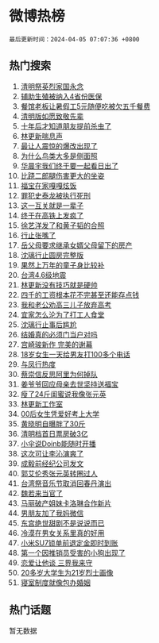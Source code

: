 # 微博热榜

`最后更新时间：2024-04-05 07:07:36 +0800`

## 热门搜索

1. [清明祭英烈家国永念](https://m.weibo.cn/search?containerid=100103type%3D1%26t%3D10%26q%3D%23%E6%B8%85%E6%98%8E%E7%A5%AD%E8%8B%B1%E7%83%88%E5%AE%B6%E5%9B%BD%E6%B0%B8%E5%BF%B5%23&stream_entry_id=51&isnewpage=1&extparam=seat%3D1%26pos%3D0%26q%3D%2523%25E6%25B8%2585%25E6%2598%258E%25E7%25A5%25AD%25E8%258B%25B1%25E7%2583%2588%25E5%25AE%25B6%25E5%259B%25BD%25E6%25B0%25B8%25E5%25BF%25B5%2523%26stream_entry_id%3D51%26dgr%3D0%26c_type%3D51%26filter_type%3Drealtimehot%26cate%3D10103%26display_time%3D1712272054%26pre_seqid%3D1712272054935020400204)
1. [辅助生殖被纳入4省份医保](https://m.weibo.cn/search?containerid=100103type%3D1%26t%3D10%26q%3D%23%E8%BE%85%E5%8A%A9%E7%94%9F%E6%AE%96%E8%A2%AB%E7%BA%B3%E5%85%A54%E7%9C%81%E4%BB%BD%E5%8C%BB%E4%BF%9D%23&stream_entry_id=31&isnewpage=1&extparam=seat%3D1%26pos%3D0%26flag%3D2%26q%3D%2523%25E8%25BE%2585%25E5%258A%25A9%25E7%2594%259F%25E6%25AE%2596%25E8%25A2%25AB%25E7%25BA%25B3%25E5%2585%25A54%25E7%259C%2581%25E4%25BB%25BD%25E5%258C%25BB%25E4%25BF%259D%2523%26dgr%3D0%26c_type%3D31%26cate%3D5001%26band_rank%3D1%26stream_entry_id%3D31%26lcate%3D5001%26filter_type%3Drealtimehot%26realpos%3D1%26display_time%3D1712272054%26pre_seqid%3D1712272054935020400204)
1. [餐馆老板让暑假工5元随便吃被欠五千餐费](https://m.weibo.cn/search?containerid=100103type%3D1%26t%3D10%26q%3D%23%E9%A4%90%E9%A6%86%E8%80%81%E6%9D%BF%E8%AE%A9%E6%9A%91%E5%81%87%E5%B7%A55%E5%85%83%E9%9A%8F%E4%BE%BF%E5%90%83%E8%A2%AB%E6%AC%A0%E4%BA%94%E5%8D%83%E9%A4%90%E8%B4%B9%23&stream_entry_id=31&isnewpage=1&extparam=seat%3D1%26pos%3D1%26flag%3D2%26q%3D%2523%25E9%25A4%2590%25E9%25A6%2586%25E8%2580%2581%25E6%259D%25BF%25E8%25AE%25A9%25E6%259A%2591%25E5%2581%2587%25E5%25B7%25A55%25E5%2585%2583%25E9%259A%258F%25E4%25BE%25BF%25E5%2590%2583%25E8%25A2%25AB%25E6%25AC%25A0%25E4%25BA%2594%25E5%258D%2583%25E9%25A4%2590%25E8%25B4%25B9%2523%26dgr%3D0%26c_type%3D31%26cate%3D5001%26band_rank%3D2%26stream_entry_id%3D31%26lcate%3D5001%26filter_type%3Drealtimehot%26realpos%3D2%26display_time%3D1712272054%26pre_seqid%3D1712272054935020400204)
1. [清明版如愿致敬先辈](https://m.weibo.cn/search?containerid=100103type%3D1%26t%3D10%26q%3D%23%E6%B8%85%E6%98%8E%E7%89%88%E5%A6%82%E6%84%BF%E8%87%B4%E6%95%AC%E5%85%88%E8%BE%88%23&stream_entry_id=31&isnewpage=1&extparam=seat%3D1%26pos%3D2%26flag%3D0%26q%3D%2523%25E6%25B8%2585%25E6%2598%258E%25E7%2589%2588%25E5%25A6%2582%25E6%2584%25BF%25E8%2587%25B4%25E6%2595%25AC%25E5%2585%2588%25E8%25BE%2588%2523%26dgr%3D0%26c_type%3D31%26cate%3D5001%26band_rank%3D3%26stream_entry_id%3D31%26lcate%3D5001%26filter_type%3Drealtimehot%26realpos%3D3%26display_time%3D1712272054%26pre_seqid%3D1712272054935020400204)
1. [十年后才知道朋友提前杀虫了](https://m.weibo.cn/search?containerid=100103type%3D1%26t%3D10%26q%3D%E5%8D%81%E5%B9%B4%E5%90%8E%E6%89%8D%E7%9F%A5%E9%81%93%E6%9C%8B%E5%8F%8B%E6%8F%90%E5%89%8D%E6%9D%80%E8%99%AB%E4%BA%86&stream_entry_id=31&isnewpage=1&extparam=seat%3D1%26pos%3D3%26flag%3D2%26q%3D%25E5%258D%2581%25E5%25B9%25B4%25E5%2590%258E%25E6%2589%258D%25E7%259F%25A5%25E9%2581%2593%25E6%259C%258B%25E5%258F%258B%25E6%258F%2590%25E5%2589%258D%25E6%259D%2580%25E8%2599%25AB%25E4%25BA%2586%26dgr%3D0%26c_type%3D31%26cate%3D5001%26band_rank%3D4%26stream_entry_id%3D31%26lcate%3D5001%26filter_type%3Drealtimehot%26realpos%3D4%26display_time%3D1712272054%26pre_seqid%3D1712272054935020400204)
1. [林更新喘息声](https://m.weibo.cn/search?containerid=100103type%3D1%26t%3D10%26q%3D%23%E6%9E%97%E6%9B%B4%E6%96%B0%E5%96%98%E6%81%AF%E5%A3%B0%23&stream_entry_id=31&isnewpage=1&extparam=seat%3D1%26pos%3D4%26flag%3D2%26q%3D%2523%25E6%259E%2597%25E6%259B%25B4%25E6%2596%25B0%25E5%2596%2598%25E6%2581%25AF%25E5%25A3%25B0%2523%26dgr%3D0%26c_type%3D31%26cate%3D5001%26band_rank%3D5%26stream_entry_id%3D31%26lcate%3D5001%26filter_type%3Drealtimehot%26realpos%3D5%26display_time%3D1712272054%26pre_seqid%3D1712272054935020400204)
1. [最让人震惊的爆改出现了](https://m.weibo.cn/search?containerid=100103type%3D1%26t%3D10%26q%3D%23%E6%9C%80%E8%AE%A9%E4%BA%BA%E9%9C%87%E6%83%8A%E7%9A%84%E7%88%86%E6%94%B9%E5%87%BA%E7%8E%B0%E4%BA%86%23&stream_entry_id=31&isnewpage=1&extparam=seat%3D1%26pos%3D5%26flag%3D2%26q%3D%2523%25E6%259C%2580%25E8%25AE%25A9%25E4%25BA%25BA%25E9%259C%2587%25E6%2583%258A%25E7%259A%2584%25E7%2588%2586%25E6%2594%25B9%25E5%2587%25BA%25E7%258E%25B0%25E4%25BA%2586%2523%26dgr%3D0%26c_type%3D31%26cate%3D5001%26band_rank%3D6%26stream_entry_id%3D31%26lcate%3D5001%26filter_type%3Drealtimehot%26realpos%3D6%26display_time%3D1712272054%26pre_seqid%3D1712272054935020400204)
1. [为什么鸟类大多是侧面照](https://m.weibo.cn/search?containerid=100103type%3D1%26t%3D10%26q%3D%23%E4%B8%BA%E4%BB%80%E4%B9%88%E9%B8%9F%E7%B1%BB%E5%A4%A7%E5%A4%9A%E6%98%AF%E4%BE%A7%E9%9D%A2%E7%85%A7%23&stream_entry_id=31&isnewpage=1&extparam=seat%3D1%26pos%3D6%26flag%3D2%26q%3D%2523%25E4%25B8%25BA%25E4%25BB%2580%25E4%25B9%2588%25E9%25B8%259F%25E7%25B1%25BB%25E5%25A4%25A7%25E5%25A4%259A%25E6%2598%25AF%25E4%25BE%25A7%25E9%259D%25A2%25E7%2585%25A7%2523%26dgr%3D0%26c_type%3D31%26cate%3D5001%26band_rank%3D7%26stream_entry_id%3D31%26lcate%3D5001%26filter_type%3Drealtimehot%26realpos%3D7%26display_time%3D1712272054%26pre_seqid%3D1712272054935020400204)
1. [华晨宇我们终于要一起看日出了](https://m.weibo.cn/search?containerid=100103type%3D1%26t%3D10%26q%3D%23%E5%8D%8E%E6%99%A8%E5%AE%87%E6%88%91%E4%BB%AC%E7%BB%88%E4%BA%8E%E8%A6%81%E4%B8%80%E8%B5%B7%E7%9C%8B%E6%97%A5%E5%87%BA%E4%BA%86%23&stream_entry_id=31&isnewpage=1&extparam=seat%3D1%26pos%3D7%26flag%3D2%26q%3D%2523%25E5%258D%258E%25E6%2599%25A8%25E5%25AE%2587%25E6%2588%2591%25E4%25BB%25AC%25E7%25BB%2588%25E4%25BA%258E%25E8%25A6%2581%25E4%25B8%2580%25E8%25B5%25B7%25E7%259C%258B%25E6%2597%25A5%25E5%2587%25BA%25E4%25BA%2586%2523%26dgr%3D0%26c_type%3D31%26cate%3D5001%26band_rank%3D8%26stream_entry_id%3D31%26lcate%3D5001%26filter_type%3Drealtimehot%26realpos%3D8%26display_time%3D1712272054%26pre_seqid%3D1712272054935020400204)
1. [比跷二郎腿伤害更大的坐姿](https://m.weibo.cn/search?containerid=100103type%3D1%26t%3D10%26q%3D%23%E6%AF%94%E8%B7%B7%E4%BA%8C%E9%83%8E%E8%85%BF%E4%BC%A4%E5%AE%B3%E6%9B%B4%E5%A4%A7%E7%9A%84%E5%9D%90%E5%A7%BF%23&stream_entry_id=31&isnewpage=1&extparam=seat%3D1%26pos%3D8%26flag%3D2%26q%3D%2523%25E6%25AF%2594%25E8%25B7%25B7%25E4%25BA%258C%25E9%2583%258E%25E8%2585%25BF%25E4%25BC%25A4%25E5%25AE%25B3%25E6%259B%25B4%25E5%25A4%25A7%25E7%259A%2584%25E5%259D%2590%25E5%25A7%25BF%2523%26dgr%3D0%26c_type%3D31%26cate%3D5001%26band_rank%3D9%26stream_entry_id%3D31%26lcate%3D5001%26filter_type%3Drealtimehot%26realpos%3D9%26display_time%3D1712272054%26pre_seqid%3D1712272054935020400204)
1. [福宝在家嘎嘎炫饭](https://m.weibo.cn/search?containerid=100103type%3D1%26t%3D10%26q%3D%23%E7%A6%8F%E5%AE%9D%E5%9C%A8%E5%AE%B6%E5%98%8E%E5%98%8E%E7%82%AB%E9%A5%AD%23&stream_entry_id=31&isnewpage=1&extparam=seat%3D1%26pos%3D9%26flag%3D32768%26q%3D%2523%25E7%25A6%258F%25E5%25AE%259D%25E5%259C%25A8%25E5%25AE%25B6%25E5%2598%258E%25E5%2598%258E%25E7%2582%25AB%25E9%25A5%25AD%2523%26dgr%3D0%26c_type%3D31%26cate%3D5001%26band_rank%3D10%26stream_entry_id%3D31%26lcate%3D5001%26filter_type%3Drealtimehot%26realpos%3D10%26display_time%3D1712272054%26pre_seqid%3D1712272054935020400204)
1. [罪犯史泰龙被执行死刑](https://m.weibo.cn/search?containerid=100103type%3D1%26t%3D10%26q%3D%23%E7%BD%AA%E7%8A%AF%E5%8F%B2%E6%B3%B0%E9%BE%99%E8%A2%AB%E6%89%A7%E8%A1%8C%E6%AD%BB%E5%88%91%23&stream_entry_id=31&isnewpage=1&extparam=seat%3D1%26pos%3D10%26flag%3D2%26q%3D%2523%25E7%25BD%25AA%25E7%258A%25AF%25E5%258F%25B2%25E6%25B3%25B0%25E9%25BE%2599%25E8%25A2%25AB%25E6%2589%25A7%25E8%25A1%258C%25E6%25AD%25BB%25E5%2588%2591%2523%26dgr%3D0%26c_type%3D31%26cate%3D5001%26band_rank%3D11%26stream_entry_id%3D31%26lcate%3D5001%26filter_type%3Drealtimehot%26realpos%3D11%26display_time%3D1712272054%26pre_seqid%3D1712272054935020400204)
1. [这一互关就是一辈子](https://m.weibo.cn/search?containerid=100103type%3D1%26t%3D10%26q%3D%E8%BF%99%E4%B8%80%E4%BA%92%E5%85%B3%E5%B0%B1%E6%98%AF%E4%B8%80%E8%BE%88%E5%AD%90&stream_entry_id=31&isnewpage=1&extparam=seat%3D1%26pos%3D11%26flag%3D2%26q%3D%25E8%25BF%2599%25E4%25B8%2580%25E4%25BA%2592%25E5%2585%25B3%25E5%25B0%25B1%25E6%2598%25AF%25E4%25B8%2580%25E8%25BE%2588%25E5%25AD%2590%26dgr%3D0%26c_type%3D31%26cate%3D5001%26band_rank%3D12%26stream_entry_id%3D31%26lcate%3D5001%26filter_type%3Drealtimehot%26realpos%3D12%26display_time%3D1712272054%26pre_seqid%3D1712272054935020400204)
1. [终于在高铁上发疯了](https://m.weibo.cn/search?containerid=100103type%3D1%26t%3D10%26q%3D%23%E7%BB%88%E4%BA%8E%E5%9C%A8%E9%AB%98%E9%93%81%E4%B8%8A%E5%8F%91%E7%96%AF%E4%BA%86%23&stream_entry_id=31&isnewpage=1&extparam=seat%3D1%26pos%3D12%26flag%3D2%26q%3D%2523%25E7%25BB%2588%25E4%25BA%258E%25E5%259C%25A8%25E9%25AB%2598%25E9%2593%2581%25E4%25B8%258A%25E5%258F%2591%25E7%2596%25AF%25E4%25BA%2586%2523%26dgr%3D0%26c_type%3D31%26cate%3D5001%26band_rank%3D13%26stream_entry_id%3D31%26lcate%3D5001%26filter_type%3Drealtimehot%26realpos%3D13%26display_time%3D1712272054%26pre_seqid%3D1712272054935020400204)
1. [徐艺洋发了和黄子韬的合照](https://m.weibo.cn/search?containerid=100103type%3D1%26t%3D10%26q%3D%23%E5%BE%90%E8%89%BA%E6%B4%8B%E5%8F%91%E4%BA%86%E5%92%8C%E9%BB%84%E5%AD%90%E9%9F%AC%E7%9A%84%E5%90%88%E7%85%A7%23&stream_entry_id=31&isnewpage=1&extparam=seat%3D1%26pos%3D13%26flag%3D2%26q%3D%2523%25E5%25BE%2590%25E8%2589%25BA%25E6%25B4%258B%25E5%258F%2591%25E4%25BA%2586%25E5%2592%258C%25E9%25BB%2584%25E5%25AD%2590%25E9%259F%25AC%25E7%259A%2584%25E5%2590%2588%25E7%2585%25A7%2523%26dgr%3D0%26c_type%3D31%26cate%3D5001%26band_rank%3D14%26stream_entry_id%3D31%26lcate%3D5001%26filter_type%3Drealtimehot%26realpos%3D14%26display_time%3D1712272054%26pre_seqid%3D1712272054935020400204)
1. [行止张嘴了](https://m.weibo.cn/search?containerid=100103type%3D1%26t%3D10%26q%3D%E8%A1%8C%E6%AD%A2%E5%BC%A0%E5%98%B4%E4%BA%86&stream_entry_id=31&isnewpage=1&extparam=seat%3D1%26pos%3D14%26flag%3D0%26q%3D%25E8%25A1%258C%25E6%25AD%25A2%25E5%25BC%25A0%25E5%2598%25B4%25E4%25BA%2586%26dgr%3D0%26c_type%3D31%26cate%3D5001%26band_rank%3D15%26stream_entry_id%3D31%26lcate%3D5001%26filter_type%3Drealtimehot%26realpos%3D15%26display_time%3D1712272054%26pre_seqid%3D1712272054935020400204)
1. [岳父母要求继承女婿父母留下的房产](https://m.weibo.cn/search?containerid=100103type%3D1%26t%3D10%26q%3D%23%E5%B2%B3%E7%88%B6%E6%AF%8D%E8%A6%81%E6%B1%82%E7%BB%A7%E6%89%BF%E5%A5%B3%E5%A9%BF%E7%88%B6%E6%AF%8D%E7%95%99%E4%B8%8B%E7%9A%84%E6%88%BF%E4%BA%A7%23&stream_entry_id=31&isnewpage=1&extparam=seat%3D1%26pos%3D15%26flag%3D0%26q%3D%2523%25E5%25B2%25B3%25E7%2588%25B6%25E6%25AF%258D%25E8%25A6%2581%25E6%25B1%2582%25E7%25BB%25A7%25E6%2589%25BF%25E5%25A5%25B3%25E5%25A9%25BF%25E7%2588%25B6%25E6%25AF%258D%25E7%2595%2599%25E4%25B8%258B%25E7%259A%2584%25E6%2588%25BF%25E4%25BA%25A7%2523%26dgr%3D0%26c_type%3D31%26cate%3D5001%26band_rank%3D16%26stream_entry_id%3D31%26lcate%3D5001%26filter_type%3Drealtimehot%26realpos%3D16%26display_time%3D1712272054%26pre_seqid%3D1712272054935020400204)
1. [沈璃行止圆房完整版](https://m.weibo.cn/search?containerid=100103type%3D1%26t%3D10%26q%3D%23%E6%B2%88%E7%92%83%E8%A1%8C%E6%AD%A2%E5%9C%86%E6%88%BF%E5%AE%8C%E6%95%B4%E7%89%88%23&stream_entry_id=31&isnewpage=1&extparam=seat%3D1%26pos%3D16%26flag%3D0%26q%3D%2523%25E6%25B2%2588%25E7%2592%2583%25E8%25A1%258C%25E6%25AD%25A2%25E5%259C%2586%25E6%2588%25BF%25E5%25AE%258C%25E6%2595%25B4%25E7%2589%2588%2523%26dgr%3D0%26c_type%3D31%26cate%3D5001%26band_rank%3D17%26stream_entry_id%3D31%26lcate%3D5001%26filter_type%3Drealtimehot%26realpos%3D17%26display_time%3D1712272054%26pre_seqid%3D1712272054935020400204)
1. [果然上万年的童子身比较补](https://m.weibo.cn/search?containerid=100103type%3D1%26t%3D10%26q%3D%E6%9E%9C%E7%84%B6%E4%B8%8A%E4%B8%87%E5%B9%B4%E7%9A%84%E7%AB%A5%E5%AD%90%E8%BA%AB%E6%AF%94%E8%BE%83%E8%A1%A5&stream_entry_id=31&isnewpage=1&extparam=seat%3D1%26pos%3D17%26flag%3D2%26q%3D%25E6%259E%259C%25E7%2584%25B6%25E4%25B8%258A%25E4%25B8%2587%25E5%25B9%25B4%25E7%259A%2584%25E7%25AB%25A5%25E5%25AD%2590%25E8%25BA%25AB%25E6%25AF%2594%25E8%25BE%2583%25E8%25A1%25A5%26dgr%3D0%26c_type%3D31%26cate%3D5001%26band_rank%3D18%26stream_entry_id%3D31%26lcate%3D5001%26filter_type%3Drealtimehot%26realpos%3D18%26display_time%3D1712272054%26pre_seqid%3D1712272054935020400204)
1. [台湾4.6级地震](https://m.weibo.cn/search?containerid=100103type%3D1%26t%3D10%26q%3D%E5%8F%B0%E6%B9%BE4.6%E7%BA%A7%E5%9C%B0%E9%9C%87&stream_entry_id=31&isnewpage=1&extparam=seat%3D1%26pos%3D18%26flag%3D0%26q%3D%25E5%258F%25B0%25E6%25B9%25BE4.6%25E7%25BA%25A7%25E5%259C%25B0%25E9%259C%2587%26dgr%3D0%26c_type%3D31%26cate%3D5001%26band_rank%3D19%26stream_entry_id%3D31%26lcate%3D5001%26filter_type%3Drealtimehot%26realpos%3D19%26display_time%3D1712272054%26pre_seqid%3D1712272054935020400204)
1. [林更新没有技巧就是硬帅](https://m.weibo.cn/search?containerid=100103type%3D1%26t%3D10%26q%3D%23%E6%9E%97%E6%9B%B4%E6%96%B0%E6%B2%A1%E6%9C%89%E6%8A%80%E5%B7%A7%E5%B0%B1%E6%98%AF%E7%A1%AC%E5%B8%85%23&stream_entry_id=31&isnewpage=1&extparam=seat%3D1%26pos%3D19%26flag%3D2%26q%3D%2523%25E6%259E%2597%25E6%259B%25B4%25E6%2596%25B0%25E6%25B2%25A1%25E6%259C%2589%25E6%258A%2580%25E5%25B7%25A7%25E5%25B0%25B1%25E6%2598%25AF%25E7%25A1%25AC%25E5%25B8%2585%2523%26dgr%3D0%26c_type%3D31%26cate%3D5001%26band_rank%3D20%26stream_entry_id%3D31%26lcate%3D5001%26filter_type%3Drealtimehot%26realpos%3D20%26display_time%3D1712272054%26pre_seqid%3D1712272054935020400204)
1. [四千的工资根本花不完甚至还能存点钱](https://m.weibo.cn/search?containerid=100103type%3D1%26t%3D10%26q%3D%23%E5%9B%9B%E5%8D%83%E7%9A%84%E5%B7%A5%E8%B5%84%E6%A0%B9%E6%9C%AC%E8%8A%B1%E4%B8%8D%E5%AE%8C%E7%94%9A%E8%87%B3%E8%BF%98%E8%83%BD%E5%AD%98%E7%82%B9%E9%92%B1%23&stream_entry_id=31&isnewpage=1&extparam=seat%3D1%26pos%3D20%26flag%3D0%26q%3D%2523%25E5%259B%259B%25E5%258D%2583%25E7%259A%2584%25E5%25B7%25A5%25E8%25B5%2584%25E6%25A0%25B9%25E6%259C%25AC%25E8%258A%25B1%25E4%25B8%258D%25E5%25AE%258C%25E7%2594%259A%25E8%2587%25B3%25E8%25BF%2598%25E8%2583%25BD%25E5%25AD%2598%25E7%2582%25B9%25E9%2592%25B1%2523%26dgr%3D0%26c_type%3D31%26cate%3D5001%26band_rank%3D21%26stream_entry_id%3D31%26lcate%3D5001%26filter_type%3Drealtimehot%26realpos%3D21%26display_time%3D1712272054%26pre_seqid%3D1712272054935020400204)
1. [我和老公劝高三儿子放弃高考](https://m.weibo.cn/search?containerid=100103type%3D1%26t%3D10%26q%3D%23%E6%88%91%E5%92%8C%E8%80%81%E5%85%AC%E5%8A%9D%E9%AB%98%E4%B8%89%E5%84%BF%E5%AD%90%E6%94%BE%E5%BC%83%E9%AB%98%E8%80%83%23&stream_entry_id=31&isnewpage=1&extparam=seat%3D1%26pos%3D21%26flag%3D0%26q%3D%2523%25E6%2588%2591%25E5%2592%258C%25E8%2580%2581%25E5%2585%25AC%25E5%258A%259D%25E9%25AB%2598%25E4%25B8%2589%25E5%2584%25BF%25E5%25AD%2590%25E6%2594%25BE%25E5%25BC%2583%25E9%25AB%2598%25E8%2580%2583%2523%26dgr%3D0%26c_type%3D31%26cate%3D5001%26band_rank%3D22%26stream_entry_id%3D31%26lcate%3D5001%26filter_type%3Drealtimehot%26realpos%3D22%26display_time%3D1712272054%26pre_seqid%3D1712272054935020400204)
1. [宜家怎么沦为了打工人食堂](https://m.weibo.cn/search?containerid=100103type%3D1%26t%3D10%26q%3D%23%E5%AE%9C%E5%AE%B6%E6%80%8E%E4%B9%88%E6%B2%A6%E4%B8%BA%E4%BA%86%E6%89%93%E5%B7%A5%E4%BA%BA%E9%A3%9F%E5%A0%82%23&stream_entry_id=31&isnewpage=1&extparam=seat%3D1%26pos%3D22%26flag%3D0%26q%3D%2523%25E5%25AE%259C%25E5%25AE%25B6%25E6%2580%258E%25E4%25B9%2588%25E6%25B2%25A6%25E4%25B8%25BA%25E4%25BA%2586%25E6%2589%2593%25E5%25B7%25A5%25E4%25BA%25BA%25E9%25A3%259F%25E5%25A0%2582%2523%26dgr%3D0%26c_type%3D31%26cate%3D5001%26band_rank%3D23%26stream_entry_id%3D31%26lcate%3D5001%26filter_type%3Drealtimehot%26realpos%3D23%26display_time%3D1712272054%26pre_seqid%3D1712272054935020400204)
1. [沈璃行止事后尴尬](https://m.weibo.cn/search?containerid=100103type%3D1%26t%3D10%26q%3D%23%E6%B2%88%E7%92%83%E8%A1%8C%E6%AD%A2%E4%BA%8B%E5%90%8E%E5%B0%B4%E5%B0%AC%23&stream_entry_id=31&isnewpage=1&extparam=seat%3D1%26pos%3D23%26flag%3D0%26q%3D%2523%25E6%25B2%2588%25E7%2592%2583%25E8%25A1%258C%25E6%25AD%25A2%25E4%25BA%258B%25E5%2590%258E%25E5%25B0%25B4%25E5%25B0%25AC%2523%26dgr%3D0%26c_type%3D31%26cate%3D5001%26band_rank%3D24%26stream_entry_id%3D31%26lcate%3D5001%26filter_type%3Drealtimehot%26realpos%3D24%26display_time%3D1712272054%26pre_seqid%3D1712272054935020400204)
1. [结婚真的必须门当户对吗](https://m.weibo.cn/search?containerid=100103type%3D1%26t%3D10%26q%3D%23%E7%BB%93%E5%A9%9A%E7%9C%9F%E7%9A%84%E5%BF%85%E9%A1%BB%E9%97%A8%E5%BD%93%E6%88%B7%E5%AF%B9%E5%90%97%23&stream_entry_id=31&isnewpage=1&extparam=seat%3D1%26pos%3D24%26flag%3D1%26q%3D%2523%25E7%25BB%2593%25E5%25A9%259A%25E7%259C%259F%25E7%259A%2584%25E5%25BF%2585%25E9%25A1%25BB%25E9%2597%25A8%25E5%25BD%2593%25E6%2588%25B7%25E5%25AF%25B9%25E5%2590%2597%2523%26dgr%3D0%26c_type%3D31%26cate%3D5001%26band_rank%3D25%26stream_entry_id%3D31%26lcate%3D5001%26filter_type%3Drealtimehot%26realpos%3D25%26display_time%3D1712272054%26pre_seqid%3D1712272054935020400204)
1. [宫崎骏新作 完美的谢幕](https://m.weibo.cn/search?containerid=100103type%3D1%26t%3D10%26q%3D%E5%AE%AB%E5%B4%8E%E9%AA%8F%E6%96%B0%E4%BD%9C+%E5%AE%8C%E7%BE%8E%E7%9A%84%E8%B0%A2%E5%B9%95&stream_entry_id=31&isnewpage=1&extparam=seat%3D1%26pos%3D25%26flag%3D0%26q%3D%25E5%25AE%25AB%25E5%25B4%258E%25E9%25AA%258F%25E6%2596%25B0%25E4%25BD%259C%2520%25E5%25AE%258C%25E7%25BE%258E%25E7%259A%2584%25E8%25B0%25A2%25E5%25B9%2595%26dgr%3D0%26c_type%3D31%26cate%3D5001%26band_rank%3D26%26stream_entry_id%3D31%26lcate%3D5001%26filter_type%3Drealtimehot%26realpos%3D26%26display_time%3D1712272054%26pre_seqid%3D1712272054935020400204)
1. [18岁女生一天给男友打100多个电话](https://m.weibo.cn/search?containerid=100103type%3D1%26t%3D10%26q%3D%2318%E5%B2%81%E5%A5%B3%E7%94%9F%E4%B8%80%E5%A4%A9%E7%BB%99%E7%94%B7%E5%8F%8B%E6%89%93100%E5%A4%9A%E4%B8%AA%E7%94%B5%E8%AF%9D%23&stream_entry_id=31&isnewpage=1&extparam=seat%3D1%26pos%3D26%26flag%3D0%26q%3D%252318%25E5%25B2%2581%25E5%25A5%25B3%25E7%2594%259F%25E4%25B8%2580%25E5%25A4%25A9%25E7%25BB%2599%25E7%2594%25B7%25E5%258F%258B%25E6%2589%2593100%25E5%25A4%259A%25E4%25B8%25AA%25E7%2594%25B5%25E8%25AF%259D%2523%26dgr%3D0%26c_type%3D31%26cate%3D5001%26band_rank%3D27%26stream_entry_id%3D31%26lcate%3D5001%26filter_type%3Drealtimehot%26realpos%3D27%26display_time%3D1712272054%26pre_seqid%3D1712272054935020400204)
1. [与凤行热度](https://m.weibo.cn/search?containerid=100103type%3D1%26t%3D10%26q%3D%23%E4%B8%8E%E5%87%A4%E8%A1%8C%E7%83%AD%E5%BA%A6%23&stream_entry_id=31&isnewpage=1&extparam=seat%3D1%26pos%3D27%26flag%3D0%26q%3D%2523%25E4%25B8%258E%25E5%2587%25A4%25E8%25A1%258C%25E7%2583%25AD%25E5%25BA%25A6%2523%26dgr%3D0%26c_type%3D31%26cate%3D5001%26band_rank%3D28%26stream_entry_id%3D31%26lcate%3D5001%26filter_type%3Drealtimehot%26realpos%3D28%26display_time%3D1712272054%26pre_seqid%3D1712272054935020400204)
1. [蔡崇信反思阿里为何掉队](https://m.weibo.cn/search?containerid=100103type%3D1%26t%3D10%26q%3D%23%E8%94%A1%E5%B4%87%E4%BF%A1%E5%8F%8D%E6%80%9D%E9%98%BF%E9%87%8C%E4%B8%BA%E4%BD%95%E6%8E%89%E9%98%9F%23&stream_entry_id=31&isnewpage=1&extparam=seat%3D1%26pos%3D28%26flag%3D1%26q%3D%2523%25E8%2594%25A1%25E5%25B4%2587%25E4%25BF%25A1%25E5%258F%258D%25E6%2580%259D%25E9%2598%25BF%25E9%2587%258C%25E4%25B8%25BA%25E4%25BD%2595%25E6%258E%2589%25E9%2598%259F%2523%26dgr%3D0%26c_type%3D31%26cate%3D5001%26band_rank%3D29%26stream_entry_id%3D31%26lcate%3D5001%26filter_type%3Drealtimehot%26realpos%3D29%26display_time%3D1712272054%26pre_seqid%3D1712272054935020400204)
1. [姜爷爷回应母亲去世坚持送福宝](https://m.weibo.cn/search?containerid=100103type%3D1%26t%3D10%26q%3D%23%E5%A7%9C%E7%88%B7%E7%88%B7%E5%9B%9E%E5%BA%94%E6%AF%8D%E4%BA%B2%E5%8E%BB%E4%B8%96%E5%9D%9A%E6%8C%81%E9%80%81%E7%A6%8F%E5%AE%9D%23&stream_entry_id=31&isnewpage=1&extparam=seat%3D1%26pos%3D29%26flag%3D0%26q%3D%2523%25E5%25A7%259C%25E7%2588%25B7%25E7%2588%25B7%25E5%259B%259E%25E5%25BA%2594%25E6%25AF%258D%25E4%25BA%25B2%25E5%258E%25BB%25E4%25B8%2596%25E5%259D%259A%25E6%258C%2581%25E9%2580%2581%25E7%25A6%258F%25E5%25AE%259D%2523%26dgr%3D0%26c_type%3D31%26cate%3D5001%26band_rank%3D30%26stream_entry_id%3D31%26lcate%3D5001%26filter_type%3Drealtimehot%26realpos%3D30%26display_time%3D1712272054%26pre_seqid%3D1712272054935020400204)
1. [瘦了24斤闺蜜说我像张元英](https://m.weibo.cn/search?containerid=100103type%3D1%26t%3D10%26q%3D%23%E7%98%A6%E4%BA%8624%E6%96%A4%E9%97%BA%E8%9C%9C%E8%AF%B4%E6%88%91%E5%83%8F%E5%BC%A0%E5%85%83%E8%8B%B1%23&stream_entry_id=31&isnewpage=1&extparam=seat%3D1%26pos%3D30%26flag%3D0%26q%3D%2523%25E7%2598%25A6%25E4%25BA%258624%25E6%2596%25A4%25E9%2597%25BA%25E8%259C%259C%25E8%25AF%25B4%25E6%2588%2591%25E5%2583%258F%25E5%25BC%25A0%25E5%2585%2583%25E8%258B%25B1%2523%26dgr%3D0%26c_type%3D31%26cate%3D5001%26band_rank%3D31%26stream_entry_id%3D31%26lcate%3D5001%26filter_type%3Drealtimehot%26realpos%3D31%26display_time%3D1712272054%26pre_seqid%3D1712272054935020400204)
1. [林更新工作室](https://m.weibo.cn/search?containerid=100103type%3D1%26t%3D10%26q%3D%E6%9E%97%E6%9B%B4%E6%96%B0%E5%B7%A5%E4%BD%9C%E5%AE%A4&stream_entry_id=31&isnewpage=1&extparam=seat%3D1%26pos%3D31%26flag%3D0%26q%3D%25E6%259E%2597%25E6%259B%25B4%25E6%2596%25B0%25E5%25B7%25A5%25E4%25BD%259C%25E5%25AE%25A4%26dgr%3D0%26c_type%3D31%26cate%3D5001%26band_rank%3D32%26stream_entry_id%3D31%26lcate%3D5001%26filter_type%3Drealtimehot%26realpos%3D32%26display_time%3D1712272054%26pre_seqid%3D1712272054935020400204)
1. [00后女生凭爱好考上大学](https://m.weibo.cn/search?containerid=100103type%3D1%26t%3D10%26q%3D%2300%E5%90%8E%E5%A5%B3%E7%94%9F%E5%87%AD%E7%88%B1%E5%A5%BD%E8%80%83%E4%B8%8A%E5%A4%A7%E5%AD%A6%23&stream_entry_id=31&isnewpage=1&extparam=seat%3D1%26pos%3D32%26flag%3D32768%26q%3D%252300%25E5%2590%258E%25E5%25A5%25B3%25E7%2594%259F%25E5%2587%25AD%25E7%2588%25B1%25E5%25A5%25BD%25E8%2580%2583%25E4%25B8%258A%25E5%25A4%25A7%25E5%25AD%25A6%2523%26dgr%3D0%26c_type%3D31%26cate%3D5001%26band_rank%3D33%26stream_entry_id%3D31%26lcate%3D5001%26filter_type%3Drealtimehot%26realpos%3D33%26display_time%3D1712272054%26pre_seqid%3D1712272054935020400204)
1. [黄晓明自曝胖了30斤](https://m.weibo.cn/search?containerid=100103type%3D1%26t%3D10%26q%3D%23%E9%BB%84%E6%99%93%E6%98%8E%E8%87%AA%E6%9B%9D%E8%83%96%E4%BA%8630%E6%96%A4%23&stream_entry_id=31&isnewpage=1&extparam=seat%3D1%26pos%3D33%26flag%3D0%26q%3D%2523%25E9%25BB%2584%25E6%2599%2593%25E6%2598%258E%25E8%2587%25AA%25E6%259B%259D%25E8%2583%2596%25E4%25BA%258630%25E6%2596%25A4%2523%26dgr%3D0%26c_type%3D31%26cate%3D5001%26band_rank%3D34%26stream_entry_id%3D31%26lcate%3D5001%26filter_type%3Drealtimehot%26realpos%3D34%26display_time%3D1712272054%26pre_seqid%3D1712272054935020400204)
1. [清明档首日票房破3亿](https://m.weibo.cn/search?containerid=100103type%3D1%26t%3D10%26q%3D%23%E6%B8%85%E6%98%8E%E6%A1%A3%E9%A6%96%E6%97%A5%E7%A5%A8%E6%88%BF%E7%A0%B43%E4%BA%BF%23&stream_entry_id=31&isnewpage=1&extparam=seat%3D1%26pos%3D34%26flag%3D1%26q%3D%2523%25E6%25B8%2585%25E6%2598%258E%25E6%25A1%25A3%25E9%25A6%2596%25E6%2597%25A5%25E7%25A5%25A8%25E6%2588%25BF%25E7%25A0%25B43%25E4%25BA%25BF%2523%26dgr%3D0%26c_type%3D31%26cate%3D5001%26band_rank%3D35%26stream_entry_id%3D31%26lcate%3D5001%26filter_type%3Drealtimehot%26realpos%3D35%26display_time%3D1712272054%26pre_seqid%3D1712272054935020400204)
1. [小伞说Doinb能随时开播](https://m.weibo.cn/search?containerid=100103type%3D1%26t%3D10%26q%3D%23%E5%B0%8F%E4%BC%9E%E8%AF%B4Doinb%E8%83%BD%E9%9A%8F%E6%97%B6%E5%BC%80%E6%92%AD%23&stream_entry_id=31&isnewpage=1&extparam=seat%3D1%26pos%3D35%26flag%3D0%26q%3D%2523%25E5%25B0%258F%25E4%25BC%259E%25E8%25AF%25B4Doinb%25E8%2583%25BD%25E9%259A%258F%25E6%2597%25B6%25E5%25BC%2580%25E6%2592%25AD%2523%26dgr%3D0%26c_type%3D31%26cate%3D5001%26band_rank%3D36%26stream_entry_id%3D31%26lcate%3D5001%26filter_type%3Drealtimehot%26realpos%3D36%26display_time%3D1712272054%26pre_seqid%3D1712272054935020400204)
1. [这次可让李沁演爽了](https://m.weibo.cn/search?containerid=100103type%3D1%26t%3D10%26q%3D%E8%BF%99%E6%AC%A1%E5%8F%AF%E8%AE%A9%E6%9D%8E%E6%B2%81%E6%BC%94%E7%88%BD%E4%BA%86&stream_entry_id=31&isnewpage=1&extparam=seat%3D1%26pos%3D36%26flag%3D0%26q%3D%25E8%25BF%2599%25E6%25AC%25A1%25E5%258F%25AF%25E8%25AE%25A9%25E6%259D%258E%25E6%25B2%2581%25E6%25BC%2594%25E7%2588%25BD%25E4%25BA%2586%26dgr%3D0%26c_type%3D31%26cate%3D5001%26band_rank%3D37%26stream_entry_id%3D31%26lcate%3D5001%26filter_type%3Drealtimehot%26realpos%3D37%26display_time%3D1712272054%26pre_seqid%3D1712272054935020400204)
1. [成毅前经纪公司发文](https://m.weibo.cn/search?containerid=100103type%3D1%26t%3D10%26q%3D%23%E6%88%90%E6%AF%85%E5%89%8D%E7%BB%8F%E7%BA%AA%E5%85%AC%E5%8F%B8%E5%8F%91%E6%96%87%23&stream_entry_id=31&isnewpage=1&extparam=seat%3D1%26pos%3D37%26flag%3D0%26q%3D%2523%25E6%2588%2590%25E6%25AF%2585%25E5%2589%258D%25E7%25BB%258F%25E7%25BA%25AA%25E5%2585%25AC%25E5%258F%25B8%25E5%258F%2591%25E6%2596%2587%2523%26dgr%3D0%26c_type%3D31%26cate%3D5001%26band_rank%3D38%26stream_entry_id%3D31%26lcate%3D5001%26filter_type%3Drealtimehot%26realpos%3D38%26display_time%3D1712272054%26pre_seqid%3D1712272054935020400204)
1. [郭艾伦秀张元英转圈过人](https://m.weibo.cn/search?containerid=100103type%3D1%26t%3D10%26q%3D%23%E9%83%AD%E8%89%BE%E4%BC%A6%E7%A7%80%E5%BC%A0%E5%85%83%E8%8B%B1%E8%BD%AC%E5%9C%88%E8%BF%87%E4%BA%BA%23&stream_entry_id=31&isnewpage=1&extparam=seat%3D1%26pos%3D38%26flag%3D0%26q%3D%2523%25E9%2583%25AD%25E8%2589%25BE%25E4%25BC%25A6%25E7%25A7%2580%25E5%25BC%25A0%25E5%2585%2583%25E8%258B%25B1%25E8%25BD%25AC%25E5%259C%2588%25E8%25BF%2587%25E4%25BA%25BA%2523%26dgr%3D0%26c_type%3D31%26cate%3D5001%26band_rank%3D39%26stream_entry_id%3D31%26lcate%3D5001%26filter_type%3Drealtimehot%26realpos%3D39%26display_time%3D1712272054%26pre_seqid%3D1712272054935020400204)
1. [台湾祭音乐节取消回春丹演出](https://m.weibo.cn/search?containerid=100103type%3D1%26t%3D10%26q%3D%23%E5%8F%B0%E6%B9%BE%E7%A5%AD%E9%9F%B3%E4%B9%90%E8%8A%82%E5%8F%96%E6%B6%88%E5%9B%9E%E6%98%A5%E4%B8%B9%E6%BC%94%E5%87%BA%23&stream_entry_id=31&isnewpage=1&extparam=seat%3D1%26pos%3D39%26flag%3D0%26q%3D%2523%25E5%258F%25B0%25E6%25B9%25BE%25E7%25A5%25AD%25E9%259F%25B3%25E4%25B9%2590%25E8%258A%2582%25E5%258F%2596%25E6%25B6%2588%25E5%259B%259E%25E6%2598%25A5%25E4%25B8%25B9%25E6%25BC%2594%25E5%2587%25BA%2523%26dgr%3D0%26c_type%3D31%26cate%3D5001%26band_rank%3D40%26stream_entry_id%3D31%26lcate%3D5001%26filter_type%3Drealtimehot%26realpos%3D40%26display_time%3D1712272054%26pre_seqid%3D1712272054935020400204)
1. [魏若来当官了](https://m.weibo.cn/search?containerid=100103type%3D1%26t%3D10%26q%3D%23%E9%AD%8F%E8%8B%A5%E6%9D%A5%E5%BD%93%E5%AE%98%E4%BA%86%23&stream_entry_id=31&isnewpage=1&extparam=seat%3D1%26pos%3D40%26flag%3D32768%26q%3D%2523%25E9%25AD%258F%25E8%258B%25A5%25E6%259D%25A5%25E5%25BD%2593%25E5%25AE%2598%25E4%25BA%2586%2523%26dgr%3D0%26c_type%3D31%26cate%3D5001%26band_rank%3D41%26stream_entry_id%3D31%26lcate%3D5001%26filter_type%3Drealtimehot%26realpos%3D41%26display_time%3D1712272054%26pre_seqid%3D1712272054935020400204)
1. [马丽破产姐妹卡洛琳合作新片](https://m.weibo.cn/search?containerid=100103type%3D1%26t%3D10%26q%3D%23%E9%A9%AC%E4%B8%BD%E7%A0%B4%E4%BA%A7%E5%A7%90%E5%A6%B9%E5%8D%A1%E6%B4%9B%E7%90%B3%E5%90%88%E4%BD%9C%E6%96%B0%E7%89%87%23&stream_entry_id=31&isnewpage=1&extparam=seat%3D1%26pos%3D41%26flag%3D0%26q%3D%2523%25E9%25A9%25AC%25E4%25B8%25BD%25E7%25A0%25B4%25E4%25BA%25A7%25E5%25A7%2590%25E5%25A6%25B9%25E5%258D%25A1%25E6%25B4%259B%25E7%2590%25B3%25E5%2590%2588%25E4%25BD%259C%25E6%2596%25B0%25E7%2589%2587%2523%26dgr%3D0%26c_type%3D31%26cate%3D5001%26band_rank%3D42%26stream_entry_id%3D31%26lcate%3D5001%26filter_type%3Drealtimehot%26realpos%3D42%26display_time%3D1712272054%26pre_seqid%3D1712272054935020400204)
1. [男朋友加了我妈微信](https://m.weibo.cn/search?containerid=100103type%3D1%26t%3D10%26q%3D%23%E7%94%B7%E6%9C%8B%E5%8F%8B%E5%8A%A0%E4%BA%86%E6%88%91%E5%A6%88%E5%BE%AE%E4%BF%A1%23&stream_entry_id=31&isnewpage=1&extparam=seat%3D1%26pos%3D42%26flag%3D0%26q%3D%2523%25E7%2594%25B7%25E6%259C%258B%25E5%258F%258B%25E5%258A%25A0%25E4%25BA%2586%25E6%2588%2591%25E5%25A6%2588%25E5%25BE%25AE%25E4%25BF%25A1%2523%26dgr%3D0%26c_type%3D31%26cate%3D5001%26band_rank%3D43%26stream_entry_id%3D31%26lcate%3D5001%26filter_type%3Drealtimehot%26realpos%3D43%26display_time%3D1712272054%26pre_seqid%3D1712272054935020400204)
1. [东宫绝世甜剧不是说说而已](https://m.weibo.cn/search?containerid=100103type%3D1%26t%3D10%26q%3D%E4%B8%9C%E5%AE%AB%E7%BB%9D%E4%B8%96%E7%94%9C%E5%89%A7%E4%B8%8D%E6%98%AF%E8%AF%B4%E8%AF%B4%E8%80%8C%E5%B7%B2&stream_entry_id=31&isnewpage=1&extparam=seat%3D1%26pos%3D43%26flag%3D0%26q%3D%25E4%25B8%259C%25E5%25AE%25AB%25E7%25BB%259D%25E4%25B8%2596%25E7%2594%259C%25E5%2589%25A7%25E4%25B8%258D%25E6%2598%25AF%25E8%25AF%25B4%25E8%25AF%25B4%25E8%2580%258C%25E5%25B7%25B2%26dgr%3D0%26c_type%3D31%26cate%3D5001%26band_rank%3D44%26stream_entry_id%3D31%26lcate%3D5001%26filter_type%3Drealtimehot%26realpos%3D44%26display_time%3D1712272054%26pre_seqid%3D1712272054935020400204)
1. [冷漠在男女关系里真的好用](https://m.weibo.cn/search?containerid=100103type%3D1%26t%3D10%26q%3D%23%E5%86%B7%E6%BC%A0%E5%9C%A8%E7%94%B7%E5%A5%B3%E5%85%B3%E7%B3%BB%E9%87%8C%E7%9C%9F%E7%9A%84%E5%A5%BD%E7%94%A8%23&stream_entry_id=31&isnewpage=1&extparam=seat%3D1%26pos%3D44%26flag%3D0%26q%3D%2523%25E5%2586%25B7%25E6%25BC%25A0%25E5%259C%25A8%25E7%2594%25B7%25E5%25A5%25B3%25E5%2585%25B3%25E7%25B3%25BB%25E9%2587%258C%25E7%259C%259F%25E7%259A%2584%25E5%25A5%25BD%25E7%2594%25A8%2523%26dgr%3D0%26c_type%3D31%26cate%3D5001%26band_rank%3D45%26stream_entry_id%3D31%26lcate%3D5001%26filter_type%3Drealtimehot%26realpos%3D45%26display_time%3D1712272054%26pre_seqid%3D1712272054935020400204)
1. [小米SU7锁单前退定金即时到账](https://m.weibo.cn/search?containerid=100103type%3D1%26t%3D10%26q%3D%23%E5%B0%8F%E7%B1%B3SU7%E9%94%81%E5%8D%95%E5%89%8D%E9%80%80%E5%AE%9A%E9%87%91%E5%8D%B3%E6%97%B6%E5%88%B0%E8%B4%A6%23&stream_entry_id=31&isnewpage=1&extparam=seat%3D1%26pos%3D45%26flag%3D0%26q%3D%2523%25E5%25B0%258F%25E7%25B1%25B3SU7%25E9%2594%2581%25E5%258D%2595%25E5%2589%258D%25E9%2580%2580%25E5%25AE%259A%25E9%2587%2591%25E5%258D%25B3%25E6%2597%25B6%25E5%2588%25B0%25E8%25B4%25A6%2523%26dgr%3D0%26c_type%3D31%26cate%3D5001%26band_rank%3D46%26stream_entry_id%3D31%26lcate%3D5001%26filter_type%3Drealtimehot%26realpos%3D46%26display_time%3D1712272054%26pre_seqid%3D1712272054935020400204)
1. [第一个因推销员受害的小狗出现了](https://m.weibo.cn/search?containerid=100103type%3D1%26t%3D10%26q%3D%E7%AC%AC%E4%B8%80%E4%B8%AA%E5%9B%A0%E6%8E%A8%E9%94%80%E5%91%98%E5%8F%97%E5%AE%B3%E7%9A%84%E5%B0%8F%E7%8B%97%E5%87%BA%E7%8E%B0%E4%BA%86&stream_entry_id=31&isnewpage=1&extparam=seat%3D1%26pos%3D46%26flag%3D0%26q%3D%25E7%25AC%25AC%25E4%25B8%2580%25E4%25B8%25AA%25E5%259B%25A0%25E6%258E%25A8%25E9%2594%2580%25E5%2591%2598%25E5%258F%2597%25E5%25AE%25B3%25E7%259A%2584%25E5%25B0%258F%25E7%258B%2597%25E5%2587%25BA%25E7%258E%25B0%25E4%25BA%2586%26dgr%3D0%26c_type%3D31%26cate%3D5001%26band_rank%3D47%26stream_entry_id%3D31%26lcate%3D5001%26filter_type%3Drealtimehot%26realpos%3D47%26display_time%3D1712272054%26pre_seqid%3D1712272054935020400204)
1. [恋爱让他谈 三界我来守](https://m.weibo.cn/search?containerid=100103type%3D1%26t%3D10%26q%3D%E6%81%8B%E7%88%B1%E8%AE%A9%E4%BB%96%E8%B0%88+%E4%B8%89%E7%95%8C%E6%88%91%E6%9D%A5%E5%AE%88&stream_entry_id=31&isnewpage=1&extparam=seat%3D1%26pos%3D47%26flag%3D0%26q%3D%25E6%2581%258B%25E7%2588%25B1%25E8%25AE%25A9%25E4%25BB%2596%25E8%25B0%2588%2520%25E4%25B8%2589%25E7%2595%258C%25E6%2588%2591%25E6%259D%25A5%25E5%25AE%2588%26dgr%3D0%26c_type%3D31%26cate%3D5001%26band_rank%3D48%26stream_entry_id%3D31%26lcate%3D5001%26filter_type%3Drealtimehot%26realpos%3D48%26display_time%3D1712272054%26pre_seqid%3D1712272054935020400204)
1. [20多岁大学生为21岁烈士画像](https://m.weibo.cn/search?containerid=100103type%3D1%26t%3D10%26q%3D%2320%E5%A4%9A%E5%B2%81%E5%A4%A7%E5%AD%A6%E7%94%9F%E4%B8%BA21%E5%B2%81%E7%83%88%E5%A3%AB%E7%94%BB%E5%83%8F%23&stream_entry_id=31&isnewpage=1&extparam=seat%3D1%26pos%3D48%26flag%3D32768%26q%3D%252320%25E5%25A4%259A%25E5%25B2%2581%25E5%25A4%25A7%25E5%25AD%25A6%25E7%2594%259F%25E4%25B8%25BA21%25E5%25B2%2581%25E7%2583%2588%25E5%25A3%25AB%25E7%2594%25BB%25E5%2583%258F%2523%26dgr%3D0%26c_type%3D31%26cate%3D5001%26band_rank%3D49%26stream_entry_id%3D31%26lcate%3D5001%26filter_type%3Drealtimehot%26realpos%3D49%26display_time%3D1712272054%26pre_seqid%3D1712272054935020400204)
1. [寝室制度就像包办婚姻](https://m.weibo.cn/search?containerid=100103type%3D1%26t%3D10%26q%3D%23%E5%AF%9D%E5%AE%A4%E5%88%B6%E5%BA%A6%E5%B0%B1%E5%83%8F%E5%8C%85%E5%8A%9E%E5%A9%9A%E5%A7%BB%23&stream_entry_id=31&isnewpage=1&extparam=seat%3D1%26pos%3D49%26flag%3D0%26q%3D%2523%25E5%25AF%259D%25E5%25AE%25A4%25E5%2588%25B6%25E5%25BA%25A6%25E5%25B0%25B1%25E5%2583%258F%25E5%258C%2585%25E5%258A%259E%25E5%25A9%259A%25E5%25A7%25BB%2523%26dgr%3D0%26c_type%3D31%26cate%3D5001%26band_rank%3D50%26stream_entry_id%3D31%26lcate%3D5001%26filter_type%3Drealtimehot%26realpos%3D50%26display_time%3D1712272054%26pre_seqid%3D1712272054935020400204)

## 热门话题

暂无数据
